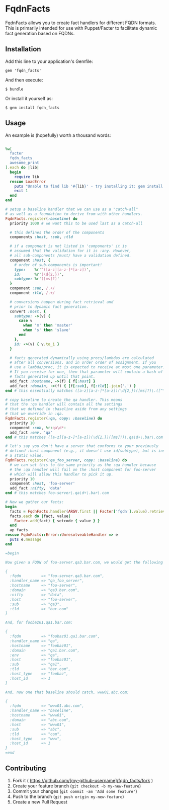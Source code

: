 # FqdnFacts

FqdnFacts allows you to create fact handlers for different FQDN formats. This is primarily intended for use with Puppet/Facter to facilitate dynamic fact generation based on FQDNs.

## Installation

Add this line to your application's Gemfile:

    gem 'fqdn_facts'

And then execute:

    $ bundle

Or install it yourself as:

    $ gem install fqdn_facts

## Usage

An example is (hopefully) worth a thousand words:

```ruby

%w[
  facter 
  fqdn_facts 
  awesome_print
].each do |lib|
  begin
    require lib
  rescue LoadError
    puts "Unable to find lib '#{lib}' - try installing it: gem install #{lib}"
    exit 1
  end
end

# setup a baseline handler that we can use as a "catch-all"
# as well as a foundation to derive from with other handlers.
FqdnFacts.register(:baseline) do
  priority 1000 # we want this to be used last as a catch-all

  # this defines the order of the components
  components :host, :sub, :tld

  # if a component is not listed in 'components' it is
  # assumed that the validation for it is :any. However,
  # all sub-components /must/ have a validation defined.
  component :host, {
    # order of sub-components is important!
    type:    %r'^([a-z][a-z-]*[a-z])',
    id:      %r'(\d{2,})',
    subtype: %r'([ms]?)'
  }
  component :sub, /.+/
  component :tld, /.+/

  # conversions happen during fact retrieval and
  # prior to dynamic fact generation.
  convert :host, {
    subtype: ->(v) {
      case v
        when 'm' then 'master'
        when 's' then 'slave'
      end
    },
    id: ->(v) { v.to_i }
  }

  # facts generated dynamically using procs/lambdas are calculated
  # after all conversions, and in order order of assignment. If you
  # use a lambda/proc, it is expected to receive at most one parameter.
  # If you receive for one, then that parameter will contain a hash of
  # facts generated up until that point.
  add_fact :hostname, ->(f) { f[:host] }
  add_fact :domain, ->(f) { [f[:sub], f[:tld]].join('.') }
end # this essentially matches ([a-z][a-z-]*[a-z])(\d{2,})([ms]?)\.([^\.]+)\.bar\.com

# copy baseline to create the qa handler. This means
# that the :qa handler will contain all the settings
# that we defined in :baseline aside from any settings
# that we override in :qa.
FqdnFacts.register(:qa, copy: :baseline) do
  priority 10
  component :sub, %r:qa\d*:
  add_fact :env, 'qa'
end # this matches ([a-z][a-z-]*[a-z])(\d{2,})([ms]?)\.qa\d+\.bar\.com

# let's say you don't have a server that conforms to your previously
# defined :host component (e.g., it doesn't use id/subtype), but is instead
# a static value.
FqdnFacts.register(:qa_foo_server, copy: :baseline) do
  # we can set this to the same priority as the :qa handler because
  # the :qa handler will fail on the :host component for foo-server
  # which will allow this handler to pick it up.
  priority 10
  component :host, 'foo-server'
  add_fact :nifty, 'data'
end # this matches foo-server\.qa\d+\.bar\.com

# Now we gather our facts:
begin
  facts = FqdnFacts.handler(ARGV.first || Facter['fqdn'].value).retrieve_facts
  facts.each do |fact, value|
    Facter.add(fact) { setcode { value } }
  end
  ap facts
rescue FqdnFacts::Error::UnresolveableHandler => e
  puts e.message
end

=begin

Now given a FQDN of foo-server.qa3.bar.com, we would get the following facts:

{
  :fqdn         => "foo-server.qa3.bar.com",
  :handler_name => "qa_foo_server",
  :hostname     => "foo-server",
  :domain       => "qa3.bar.com",
  :nifty        => "data",
  :host         => "foo-server",
  :sub          => "qa3",
  :tld          => "bar.com"
}

And, for foobaz01.qa1.bar.com:

{
  :fqdn         => "foobaz01.qa1.bar.com",
  :handler_name => "qa",
  :hostname     => "foobaz01",
  :domain       => "qa1.bar.com",
  :env          => "qa",
  :host         => "foobaz01",
  :sub          => "qa1",
  :tld          => "bar.com",
  :host_type    => "foobaz",
  :host_id      => 1
}

And, now one that baseline should catch, www01.abc.com:

{
  :fqdn         => "www01.abc.com",
  :handler_name => "baseline",
  :hostname     => "www01",
  :domain       => "abc.com",
  :host         => "www01",
  :sub          => "abc",
  :tld          => "com",
  :host_type    => "www",
  :host_id      => 1
}
=end
```

## Contributing

1. Fork it ( https://github.com/[my-github-username]/fqdn_facts/fork )
2. Create your feature branch (`git checkout -b my-new-feature`)
3. Commit your changes (`git commit -am 'Add some feature'`)
4. Push to the branch (`git push origin my-new-feature`)
5. Create a new Pull Request
